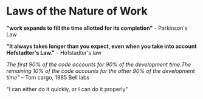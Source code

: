 # Laws of the Nature of Work

**"work expands to fill the time allotted for its completion"** - Parkinson's Law

**"It always takes longer than you expect, even when you take into account Hofstadter's Law."** - Hofstadter's law

_The first 90% of the code accounts for 90% of the development time.The remaining 10% of the code accounts for the other 90% of the development time"_ – Tom cargo, 1985 Bell labs

"I can either do it quickly, or I can do it properly"  
